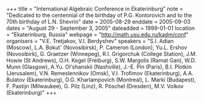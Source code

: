 +++
title = "International Algebraic Conference in Ekaterinburg"
note = "Dedicated to the centennial of the birthday of P.G. Kontorovich and to the 70th birthday of L.N. Shevrin"
date = 2005-08-29
enddate = 2005-09-03
dates = "August 29 - September 3, 2005"
dateadded = 1999-01-01
location = "Ekaterinburg, Russia"
webpage = "http://math.usu.edu.ru/kadm/conf"
organisers = "V.E. Tretjakov, V.I. Berdyshev"
speakers = "S.I. Adian (Moscow), L.A. Bokut' (Novosibirsk), P. Cameron (London), Yu.L. Ershov (Novosibirk), G. Graetzer (Winnepeg), R.I. Grigorchuk (College Station), J.M. Howie (St Andrews), O.H. Kegel (Freiburg), S.W. Margolis (Ramat Gan), W.D. Munn (Glasgow), A.Yu. Ol'shanskii (Nashville), J.-E. Pin (Paris), B.I. Plotkin (Jerusalem), V.N. Remeslennikov (Omsk), V.I. Trofimov (Ekaterinburg), A.A. Bulatov (Ekaterinburg), O.G. Kharlampovich (Montreal), L. Marki (Budapest), F. Pastijn (Milwaukee), G. Pilz (Linz), R. Pöschel (Dresden), M.V. Volkov (Ekaterinburg)"
+++
